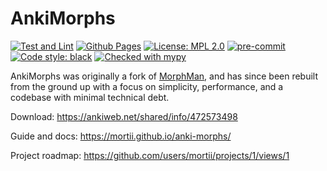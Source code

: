 # AnkiMorphs

[![Test and Lint](https://github.com/mortii/anki-morphs/actions/workflows/build.yml/badge.svg)](https://github.com/mortii/anki-morphs/actions/workflows/build.yml)
[![Github Pages](https://github.com/mortii/anki-morphs/actions/workflows/deploy.yml/badge.svg)](https://github.com/mortii/anki-morphs/actions/workflows/deploy.yml)
[![License: MPL 2.0](https://img.shields.io/badge/License-MPL_2.0-brightgreen.svg)](https://opensource.org/licenses/MPL-2.0)
[![pre-commit](https://img.shields.io/badge/pre--commit-enabled-brightgreen?logo=pre-commit)](https://github.com/pre-commit/pre-commit)
[![Code style: black](https://img.shields.io/badge/code%20style-black-000000.svg)](https://github.com/psf/black)
[![Checked with mypy](http://www.mypy-lang.org/static/mypy_badge.svg)](http://mypy-lang.org/)

AnkiMorphs was originally a fork of [MorphMan](https://github.com/kaegi/MorphMan), and has since been rebuilt from the
ground up with a focus on simplicity, performance, and a codebase with minimal technical debt.

Download: https://ankiweb.net/shared/info/472573498

Guide and docs: https://mortii.github.io/anki-morphs/

Project roadmap: https://github.com/users/mortii/projects/1/views/1
